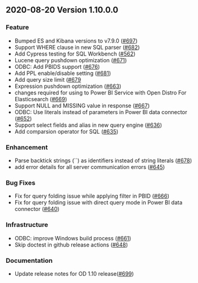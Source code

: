 ## 2020-08-20 Version 1.10.0.0

### Feature
- Bumped ES and Kibana versions to v7.9.0 ([#697](https://github.com/opendistro-for-elasticsearch/sql/pull/697)) 
- Support WHERE clause in new SQL parser ([#682](https://github.com/opendistro-for-elasticsearch/sql/pull/682)) 
- Add Cypress testing for SQL Workbench ([#562](https://github.com/opendistro-for-elasticsearch/sql/pull/562)) 
- Lucene query pushdown optimization ([#671](https://github.com/opendistro-for-elasticsearch/sql/pull/671))
- ODBC: Add PBIDS support ([#676](https://github.com/opendistro-for-elasticsearch/sql/pull/676))
- Add PPL enable/disable setting ([#681](https://github.com/opendistro-for-elasticsearch/sql/pull/681))
- Add query size limit ([#679](https://github.com/opendistro-for-elasticsearch/sql/pull/679)
- Expression pushdown optimization ([#663](https://github.com/opendistro-for-elasticsearch/sql/pull/663)) 
- changes required for using to Power BI Service with Open Distro For Elasticsearch ([#669](https://github.com/opendistro-for-elasticsearch/sql/pull/669))
- Support NULL and MISSING value in response ([#667](https://github.com/opendistro-for-elasticsearch/sql/pull/667))
- ODBC: Use literals instead of parameters in Power BI data connector ([#652](https://github.com/opendistro-for-elasticsearch/sql/pull/652))
- Support select fields and alias in new query engine ([#636](https://github.com/opendistro-for-elasticsearch/sql/pull/636)) 
- Add comparsion operator for SQL ([#635](https://github.com/opendistro-for-elasticsearch/sql/pull/635))

### Enhancement
- Parse backtick strings (``) as identifiers instead of string literals ([#678](https://github.com/opendistro-for-elasticsearch/sql/pull/678))
- add error details for all server communication errors ([#645](https://github.com/opendistro-for-elasticsearch/sql/pull/645)) 

### Bug Fixes
- Fix for query folding issue while applying filter in PBID ([#666](https://github.com/opendistro-for-elasticsearch/sql/pull/666))
- Fix for query folding issue with direct query mode in Power BI data connector ([#640](https://github.com/opendistro-for-elasticsearch/sql/pull/640))

### Infrastructure
- ODBC: improve Windows build process ([#661](https://github.com/opendistro-for-elasticsearch/sql/pull/661))
- Skip doctest in github release actions ([#648](https://github.com/opendistro-for-elasticsearch/sql/pull/648))

### Documentation
- Update release notes for OD 1.10 release([#699](https://github.com/opendistro-for-elasticsearch/sql/pull/699))
